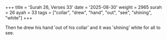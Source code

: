 +++
title = 'Surah 26, Verses 33'
date = '2025-08-30'
weight = 2965
surah = 26
ayah = 33
tags = ["collar", "drew", "hand", "out", "see", "shining", "white"]
+++

Then he drew his hand ˹out of his collar˺ and it was ˹shining˺ white for all to see.